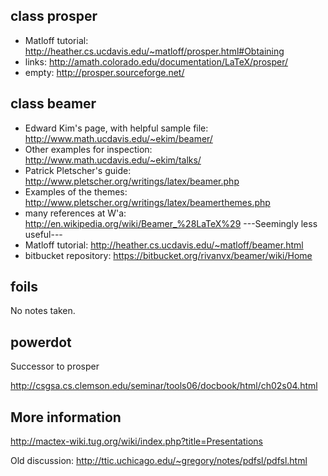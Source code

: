 class prosper
-------------

 * Matloff tutorial: http://heather.cs.ucdavis.edu/~matloff/prosper.html#Obtaining
 * links: http://amath.colorado.edu/documentation/LaTeX/prosper/
 * empty: http://prosper.sourceforge.net/

class beamer
------------

 * Edward Kim's page, with helpful sample file: http://www.math.ucdavis.edu/~ekim/beamer/
  * Other examples for inspection: http://www.math.ucdavis.edu/~ekim/talks/
 * Patrick Pletscher's guide: http://www.pletscher.org/writings/latex/beamer.php
  * Examples of the themes: http://www.pletscher.org/writings/latex/beamerthemes.php
 * many references at W'a: http://en.wikipedia.org/wiki/Beamer_%28LaTeX%29
---Seemingly less useful---
 * Matloff tutorial: http://heather.cs.ucdavis.edu/~matloff/beamer.html
 * bitbucket repository: https://bitbucket.org/rivanvx/beamer/wiki/Home

foils
----

No notes taken.

powerdot
--------

Successor to prosper

http://csgsa.cs.clemson.edu/seminar/tools06/docbook/html/ch02s04.html

More information
----------------

http://mactex-wiki.tug.org/wiki/index.php?title=Presentations

Old discussion: http://ttic.uchicago.edu/~gregory/notes/pdfsl/pdfsl.html

